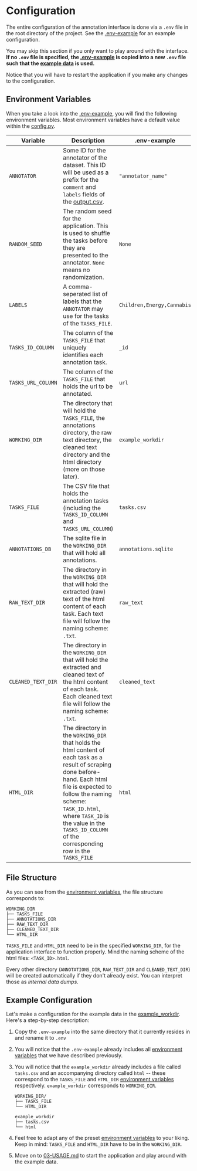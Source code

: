 # Configuration
The entire configuration of the annotation interface is done via a `.env` file in the root directory of the project. See the [.env-example](../.env-example) for an example configuration.

You may skip this section if you only want to play around with the interface. **If no `.env` file is specified, the [.env-example](../.env-example) is copied into a new `.env` file such that the [example data](../example_workdir) is used.**

Notice that you will have to restart the application if you make any changes to the configuration.

## Environment Variables
When you take a look into the [.env-example](../.env-example), you will find the following environment variables. Most environment variables have a default value within the [config.py](../src/utils/config.py).

| Variable           | Description                                                                                                                                                                           | .env-example               |
|--------------------|---------------------------------------------------------------------------------------------------------------------------------------------------------------------------------------|----------------------------|
| `ANNOTATOR`        | Some ID for the annotator of the dataset. This ID will be used as a prefix for the `comment` and `labels` fields of the [output.csv](03-USAGE.md).                                    | `"annotator_name"`         |
| `RANDOM_SEED`      | The random seed for the application. This is used to shuffle the tasks before they are presented to the annotator. `None` means no randomization.                                                                    | `None`                       |
| `LABELS`           | A comma-seperated list of labels that the `ANNOTATOR` may use for the tasks of the `TASKS_FILE`.                                                                                      | `Children,Energy,Cannabis` |
| `TASKS_ID_COLUMN`  | The column of the `TASKS_FILE` that uniquely identifies each annotation task.                                                                                                         | `_id`                      |
| `TASKS_URL_COLUMN` | The column of the `TASKS_FILE` that holds the url to be annotated.                                                                                                                    | `url`                      |
| `WORKING_DIR`      | The directory that will hold the `TASKS_FILE`, the annotations directory, the raw text directory, the cleaned text directory and the html directory (more on those later).            | `example_workdir`          |
| `TASKS_FILE`       | The CSV file that holds the annotation tasks (including the `TASKS_ID_COLUMN` and `TASKS_URL_COLUMN`)                                                                                 | `tasks.csv`                |
| `ANNOTATIONS_DB`  | The sqlite file in the `WORKING_DIR` that will hold all annotations. | `annotations.sqlite`              |
| `RAW_TEXT_DIR`     | The directory in the `WORKING_DIR` that will hold the extracted (raw) text of the html content of each task. Each text file will follow the naming scheme: `.txt`.                    | `raw_text`                 |
| `CLEANED_TEXT_DIR` | The directory in the `WORKING_DIR` that will hold the extracted and cleaned text of the html content of each task. Each cleaned text file will follow the naming scheme: `.txt`.      | `cleaned_text`             |
| `HTML_DIR`         | The directory in the `WORKING_DIR` that holds the html content of each task as a result of scraping done before-hand. Each html file is expected to follow the naming scheme: `TASK_ID.html`, where `TASK_ID` is the value in the `TASKS_ID_COLUMN` of the corresponding row in the `TASKS_FILE` | `html`                     |

## File Structure
As you can see from the [environment variables](02-CONFIGURATION#L4), the file structure corresponds to:

```
WORKING_DIR
├── TASKS_FILE
├── ANNOTATIONS_DIR
├── RAW_TEXT_DIR
├── CLEANED_TEXT_DIR
└── HTML_DIR
```

`TASKS_FILE` and `HTML_DIR` need to be in the specified `WORKING_DIR`, for the application interface to function properly. Mind the naming scheme of the html files: `<TASK_ID>.html`.

Every other directory (`ANNOTATIONS_DIR`, `RAW_TEXT_DIR` and `CLEANED_TEXT_DIR`) will be created automatically if they don't already exist. You can interpret those as *internal data dumps*.

## Example Configuration
Let's make a configuration for the example data in the [example_workdir](../example_workdir/). Here's a step-by-step description:

1. Copy the `.env-example` into the same directory that it currently resides in and rename it to `.env`

2. You will notice that the `.env-example` already includes all [environment variables](02-CONFIGURATION#L4) that we have described previously.

3. You will notice that the `example_workdir` already includes a file called `tasks.csv` and an accompanying directory called `html` -- these correspond to the `TASKS_FILE` and `HTML_DIR` [environment variables](02-CONFIGURATION#L4) respectively. `example_workdir` corresponds to `WORKING_DIR`.

    ```
    WORKING_DIR/
    ├── TASKS_FILE
    └── HTML_DIR
    ```

    ```
    example_workdir
    ├── tasks.csv
    └── html
    ```

4. Feel free to adapt any of the preset [environment variables](02-CONFIGURATION#L4) to your liking. Keep in mind: `TASKS_FILE` and `HTML_DIR` have to be in the `WORKING_DIR`.

5. Move on to [03-USAGE.md](03-USAGE.md) to start the application and play around with the example data.
